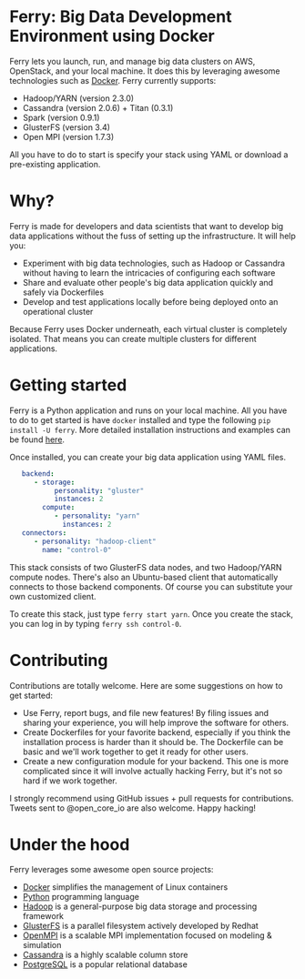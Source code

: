 Ferry: Big Data Development Environment using Docker
====================================================

Ferry lets you launch, run, and manage big data clusters on AWS, OpenStack, and your local machine. It does this by leveraging awesome technologies such as 
[Docker](https://www.docker.io). Ferry currently supports:

* Hadoop/YARN (version 2.3.0)
* Cassandra (version 2.0.6) + Titan (0.3.1)
* Spark (version 0.9.1)
* GlusterFS (version 3.4)
* Open MPI (version 1.7.3)

All you have to do to start is specify your stack using YAML or download a pre-existing application. 

Why?
====

Ferry is made for developers and data scientists that want to develop big data applications without the fuss of setting up the infrastructure. It will help you: 

* Experiment with big data technologies, such as Hadoop or Cassandra without having to learn the intricacies of configuring each software
* Share and evaluate other people's big data application quickly and safely via Dockerfiles
* Develop and test applications locally before being deployed onto an operational cluster

Because Ferry uses Docker underneath, each virtual cluster is completely isolated. That means you can create multiple clusters for different applications.

Getting started
===============

Ferry is a Python application and runs on your local machine. All you have to do to get started is have
`docker` installed and type the following `pip install -U ferry`. More detailed installation instructions and examples can be found [here](http://ferry.opencore.io). 


Once installed, you can create your big data application using YAML files. 

```yaml
   backend:
      - storage:
           personality: "gluster"
           instances: 2
        compute:
           - personality: "yarn"
             instances: 2
   connectors:
      - personality: "hadoop-client"
        name: "control-0"
```

This stack consists of two GlusterFS data nodes, and two Hadoop/YARN compute nodes. There's also an Ubuntu-based
client that automatically connects to those backend components. Of course you can substitute your own
customized client. 

To create this stack, just type `ferry start yarn`. Once you create the stack, 
you can log in by typing `ferry ssh control-0`. 

Contributing
============

Contributions are totally welcome. Here are some suggestions on how to get started:

* Use Ferry, report bugs, and file new features! By filing issues and sharing your experience, you will help improve the software for others.
* Create Dockerfiles for your favorite backend, especially if you think the installation process is harder than it should be. The Dockerfile can be basic and we'll work together to get it ready for other users. 
* Create a new configuration module for your backend. This one is more complicated since it will involve actually hacking Ferry, but it's not so hard if we work together. 

I strongly recommend using GitHub issues + pull requests for contributions. Tweets sent to @open_core_io are also welcome. Happy hacking!

Under the hood
==============

Ferry leverages some awesome open source projects:

* [Docker](https://www.docker.io) simplifies the management of Linux containers
* [Python](http://www.python.org) programming language
* [Hadoop](http://hadoop.apache.org) is a general-purpose big data storage and processing framework
* [GlusterFS](http://www.gluster.org) is a parallel filesystem actively developed by Redhat
* [OpenMPI](http://www.open-mpi.org) is a scalable MPI implementation focused on modeling & simulation
* [Cassandra](http://cassandra.apache.org) is a highly scalable column store
* [PostgreSQL](http://postgresql.org) is a popular relational database
